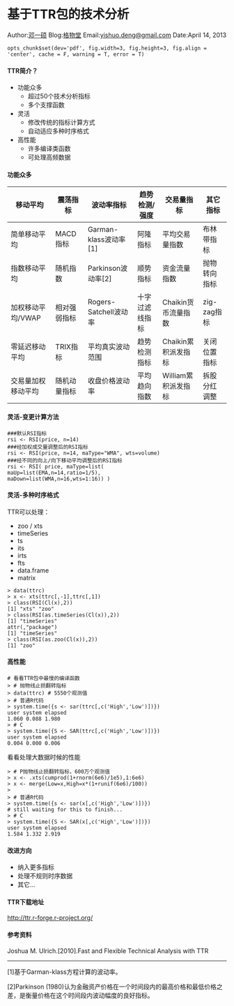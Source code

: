 # 基于TTR包的技术分析
 Author:[邓一硕](http://weibo.com/dengyishuo)
 Blog:[格物堂](http://yishuo.org)
 Email:[yishuo.deng@gmail.com](mailto:yishuo.deng@gmail.com)
 Date:April 14, 2013

```{r setup, include = FALSE, tidy = TRUE}
opts_chunk$set(dev='pdf', fig.width=3, fig.height=3, fig.align = 'center', cache = F, warning = T, error = T) 
```

#### TTR简介？
 * 功能众多
   * 超过50个技术分析指标
   * 多个支撑函数
 * 灵活
   * 修改传统的指标计算方式
   * 自动适应多种时序格式
 * 高性能
   * 许多编译类函数
   * 可处理高频数据
   
#### 功能众多

移动平均|震荡指标|波动率指标|趋势检测/强度|交易量指标|其它指标
--------|--------|----------|-------------|----------|--------
简单移动平均|MACD指标|Garman-klass波动率[1]|阿隆指标|平均交易量指数|布林带指标
指数移动平均|随机指数|Parkinson波动率[2]|顺势指标|资金流量指数|抛物转向指标
加权移动平均/VWAP|相对强弱指标|Rogers-Satchell波动率|十字过滤线指标|Chaikin货币流量指数|zig-zag指标
零延迟移动平均|TRIX指标|平均真实波动范围|趋势检测指标|Chaikin累积派发指标|关闭位置指标
交易量加权移动平均|随机动量指标|收盘价格波动率|平均趋向指数|William累积派发指标|拆股分红调整

#### 灵活-变更计算方法

```{r}
###默认RSI指标
rsi <- RSI(price, n=14)
###经加权成交量调整后的RSI指标
rsi <- RSI(price, n=14, maType="WMA", wts=volume)
###经不同的向上/向下移动平均调整后的RSI指标
rsi <- RSI( price, maType=list(
maUp=list(EMA,n=14,ratio=1/5),
maDown=list(WMA,n=16,wts=1:16)) )
```

#### 灵活-多种时序格式

TTR可以处理：

* zoo / xts
* timeSeries
* ts
* its
* irts
* fts
* data.frame
* matrix

```{r}
> data(ttrc)
> x <- xts(ttrc[,-1],ttrc[,1])
> class(RSI(Cl(x),2))
[1] "xts" "zoo"
> class(RSI(as.timeSeries(Cl(x)),2))
[1] "timeSeries"
attr(,"package")
[1] "timeSeries"
> class(RSI(as.zoo(Cl(x)),2))
[1] "zoo"
```

#### 高性能

```{r}
# 看看TTR包中最慢的编译函数
> # 抛物线止损翻转指标
> data(ttrc) # 5550个观测值
> # 普通R代码
> system.time({s <- sar(ttrc[,c('High','Low')])})
user system elapsed
1.060 0.088 1.980
> # C
> system.time({S <- SAR(ttrc[,c('High','Low')])})
user system elapsed
0.004 0.000 0.006
```

看看处理大数据时候的性能

```{r}
> # P抛物线止损翻转指标，600万个观测值
> x <- .xts(cumprod(1+rnorm(6e6)/1e5),1:6e6)
> x <- merge(Low=x,High=x*(1+runif(6e6)/100))
>
> # 普通R代码
> system.time({s <- sar(x[,c('High','Low')])})
# still waiting for this to finish...
> # C
> system.time({S <- SAR(x[,c('High','Low')])})
user system elapsed
1.584 1.332 2.919
```

#### 改进方向

* 纳入更多指标
* 处理不规则时序数据
* 其它...

#### TTR下载地址

http://ttr.r-forge.r-project.org/

#### 参考资料

Joshua M. Ulrich.[2010].Fast and Flexible Technical Analysis with TTR

--------
[1]基于Garman-klass方程计算的波动率。

[2]Parkinson (1980)认为金融资产价格在一个时间段内的最高价格和最低价格之差，是衡量价格在这个时间段内波动幅度的良好指标。
